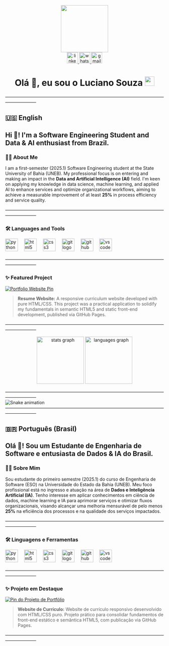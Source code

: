 <div id="header" align="center">
  <img src="https://i.imgur.com/r6nAVVO.gif" width="150"/>
</div>

<div id="badges" align="center">
    <a href="https://www.linkedin.com/in/SEU-LINKEDIN-AQUI/" target="_blank">
        <img src="https://img.shields.io/static/v1?message=LinkedIn&logo=linkedin&label=&color=0077B5&logoColor=white&labelColor=&style=for-the-badge" height="35" alt="linkedin logo"  />
    </a>
    <a href="https://wa.me/5575999557300" target="_blank">
        <img src="https://img.shields.io/static/v1?message=Whatsapp&logo=whatsapp&label=&color=25D366&logoColor=white&labelColor=&style=for-the-badge" height="35" alt="whatsapp logo"  />
    </a>
    <a href="mailto:contato.lucianosouza37@gmail.com" target="_blank">
        <img src="https://img.shields.io/static/v1?message=Email&logo=gmail&label=&color=D14836&logoColor=white&labelColor=&style=for-the-badge" height="35" alt="gmail logo"  />
    </a>
</div>

<h1 align="center">
  Olá 👋, eu sou o Luciano Souza
  <img src="https://media.giphy.com/media/hvRJCLFzcasrR4ia7z/giphy.gif" width="30px"/>
</h1>

―――――――――――――――――――――――――――――――――――――――――――

## 🇺🇸 English

<h2 align="left">Hi 👋! I'm a Software Engineering Student and Data & AI enthusiast from Brazil.</h2>

### 👨‍💻 About Me

I am a first-semester (2025.1) Software Engineering student at the State University of Bahia (UNEB). My professional focus is on entering and making an impact in the **Data and Artificial Intelligence (AI)** field. I'm keen on applying my knowledge in data science, machine learning, and applied AI to enhance services and optimize organizational workflows, aiming to achieve a measurable improvement of at least **25%** in process efficiency and service quality.

―――――――――――――――――――――――――――――――――――――――――――

### 🛠️ Languages and Tools

<div align="left">
  <img src="https://cdn.jsdelivr.net/gh/devicons/devicon/icons/python/python-original.svg" height="40" alt="python logo"  />
  <img width="12" />
  <img src="https://cdn.jsdelivr.net/gh/devicons/devicon/icons/html5/html5-original.svg" height="40" alt="html5 logo"  />
  <img width="12" />
  <img src="https://cdn.jsdelivr.net/gh/devicons/devicon/icons/css3/css3-original.svg" height="40" alt="css3 logo"  />
  <img width="12" />
  <img src="https://cdn.jsdelivr.net/gh/devicons/devicon/icons/git/git-original.svg" height="40" alt="git logo" />
  <img width="12" />
  <img src="https://cdn.jsdelivr.net/gh/devicons/devicon/icons/github/github-original.svg" height="40" alt="github logo" />
  <img width="12" />
  <img src="https://cdn.jsdelivr.net/gh/devicons/devicon/icons/vscode/vscode-original.svg" height="40" alt="vscode logo" />
</div>

―――――――――――――――――――――――――――――――――――――――――――

### ✨ Featured Project

<a href="https://lucianosouza07.github.io/" target="_blank">
  <img src="https://github-readme-stats.vercel.app/api/pin/?username=lucianosouza07&repo=https://lucianosouza07.github.io/&theme=dracula&hide_border=true&show_owner=true" alt="Portfolio Website Pin" />
</a>

> **Resume Website:** A responsive curriculum website developed with pure HTML/CSS. This project was a practical application to solidify my fundamentals in semantic HTML5 and static front-end development, published via GitHub Pages.

―――――――――――――――――――――――――――――――――――――――――――

<div align="center">
  <img src="https://github-readme-stats.vercel.app/api?username=lucianosouza07&hide_title=false&hide_rank=false&show_icons=true&include_all_commits=true&count_private=true&disable_animations=false&theme=dracula&locale=en&hide_border=false" height="150" alt="stats graph"  />
  <img src="https://github-readme-stats.vercel.app/api/top-langs?username=lucianosouza07&locale=en&hide_title=false&layout=compact&card_width=320&langs_count=5&theme=dracula&hide_border=false" height="150" alt="languages graph"  />
</div>

―――――――――――――――――――――――――――――――――――――――――――
<br clear="both">
<img src="https://raw.githubusercontent.com/lucianosouza07/lucianosouza07/output/snake.svg" alt="Snake animation" />
―――――――――――――――――――――――――――――――――――――――――――

## 🇧🇷 Português (Brasil)

<h2 align="left">Olá 👋! Sou um Estudante de Engenharia de Software e entusiasta de Dados & IA do Brasil.</h2>

### 👨‍💻 Sobre Mim

Sou estudante do primeiro semestre (2025.1) do curso de Engenharia de Software (ESO) na Universidade do Estado da Bahia (UNEB). Meu foco profissional está no ingresso e atuação na área de **Dados e Inteligência Artificial (IA)**. Tenho interesse em aplicar conhecimentos em ciência de dados, machine learning e IA para aprimorar serviços e otimizar fluxos organizacionais, visando alcançar uma melhoria mensurável de pelo menos **25%** na eficiência dos processos e na qualidade dos serviços impactados.

―――――――――――――――――――――――――――――――――――――――――――

### 🛠️ Linguagens e Ferramentas

<div align="left">
  <img src="https://cdn.jsdelivr.net/gh/devicons/devicon/icons/python/python-original.svg" height="40" alt="python logo"  />
  <img width="12" />
  <img src="https://cdn.jsdelivr.net/gh/devicons/devicon/icons/html5/html5-original.svg" height="40" alt="html5 logo"  />
  <img width="12" />
  <img src="https://cdn.jsdelivr.net/gh/devicons/devicon/icons/css3/css3-original.svg" height="40" alt="css3 logo"  />
  <img width="12" />
  <img src="https://cdn.jsdelivr.net/gh/devicons/devicon/icons/git/git-original.svg" height="40" alt="git logo" />
  <img width="12" />
  <img src="https://cdn.jsdelivr.net/gh/devicons/devicon/icons/github/github-original.svg" height="40" alt="github logo" />
  <img width="12" />
  <img src="https://cdn.jsdelivr.net/gh/devicons/devicon/icons/vscode/vscode-original.svg" height="40" alt="vscode logo" />
</div>

―――――――――――――――――――――――――――――――――――――――――――

### ✨ Projeto em Destaque

<a href="URL-DO-SEU-PORTFOLIO-AQUI" target="_blank">
  <img src="https://github-readme-stats.vercel.app/api/pin/?username=lucianosouza07&repo=https://lucianosouza07.github.io/&theme=dracula&hide_border=true&show_owner=true&locale=pt-br" alt="Pin do Projeto de Portfólio" />
</a>

> **Website de Currículo:** Website de currículo responsivo desenvolvido com HTML/CSS puro. Projeto prático para consolidar fundamentos de front-end estático e semântica HTML5, com publicação via GitHub Pages.

―――――――――――――――――――――――――――――――――――――――――――

